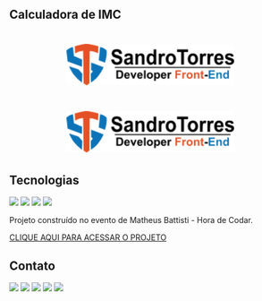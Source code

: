 ## Calculadora de IMC

<h1 align="center">
    <img alt="Calculadora de IMC" title="calculadoradeimc" src="https://github.com/sjtorres/TelaLoginAnimada/blob/master/assets/logo.png" width="300px" />
</h1>

<h1 align="center">
    <img alt="Calculadora de IMC" title="calculadoradeimc" src="https://github.com/sjtorres/TelaLoginAnimada/blob/master/assets/logo.png" width="300px" />
</h1>

## Tecnologias
<img height="52em" src="https://cdn.jsdelivr.net/gh/devicons/devicon/icons/html5/html5-original.svg" /> <img height="52em" src="https://cdn.jsdelivr.net/gh/devicons/devicon/icons/css3/css3-original.svg" /> <img height="52em" src="https://cdn.jsdelivr.net/gh/devicons/devicon/icons/git/git-original.svg" /> <img height="52em" src="https://cdn.jsdelivr.net/gh/devicons/devicon/icons/github/github-original.svg" />

Projeto construído no evento de Matheus Battisti - Hora de Codar.

[CLIQUE AQUI PARA ACESSAR O PROJETO](https://sjtorres.github.io/calculadoraDeIMC/)

## Contato
<div>
<a href="https://www.youtube.com/UCwwgLRw3nbKb_66b0AmcIGg/" target="_blank"><img src="https://img.shields.io/badge/YouTube-FF0000?style=for-the-badge&logo=youtube&logoColor=white" target="_blank"></a>
<a href="https://instagram.com/sj.torres" target="_blank"><img src="https://img.shields.io/badge/-Instagram-%23E4405F?style=for-the-badge&logo=instagram&logoColor=white" target="_blank"></a>
<a href="https://www.twitch.tv/sandrojtorres" target="_blank"><img src="https://img.shields.io/badge/Twitch-9146FF?style=for-the-badge&logo=twitch&logoColor=white" target="_blank"></a>
<a href = "mailto:sandrotorres.ti@gmail.com"><img src="https://img.shields.io/badge/Gmail-D14836?style=for-the-badge&logo=gmail&logoColor=white" target="_blank"></a>
<a href="https://www.linkedin.com/in/sandro-de-jesus-torres-56a522254/" target="_blank"><img src="https://img.shields.io/badge/-LinkedIn-%230077B5?style=for-the-badge&logo=linkedin&logoColor=white" target="_blank"></a>   
</div>